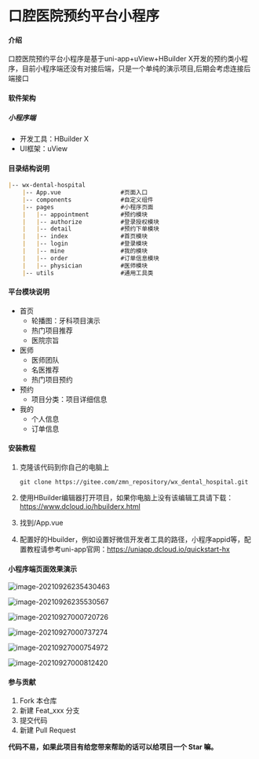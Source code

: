 # 口腔医院预约平台小程序

#### 介绍
口腔医院预约平台小程序是基于uni-app+uView+HBuilder X开发的预约类小程序，目前小程序端还没有对接后端，只是一个单纯的演示项目,后期会考虑连接后端接口

#### 软件架构
##### 小程序端

- 开发工具：HBuilder X
- UI框架：uView

#### 目录结构说明

``` markdown
|-- wx-dental-hospital
    |-- App.vue					#页面入口
	|-- components				#自定义组件
    |-- pages					#小程序页面	
    |   |-- appointment			#预约模块
    |   |-- authorize			#登录授权模块
    |   |-- detail				#预约下单模块
    |   |-- index				#首页模块
    |   |-- login				#登录模块
    |   |-- mine				#我的模块
    |   |-- order				#订单信息模块
    |   |-- physician			#医师模块
    |-- utils					#通用工具类
```

#### 平台模块说明

- 首页
  - 轮播图：牙科项目演示
  - 热门项目推荐
  - 医院宗旨
- 医师
  - 医师团队
  - 名医推荐
  - 热门项目预约
- 预约
  - 项目分类：项目详细信息
- 我的
  - 个人信息
  - 订单信息


#### 安装教程

1. 克隆该代码到你自己的电脑上

   ``` 
   git clone https://gitee.com/zmn_repository/wx_dental_hospital.git
   ```

2.  使用HBuilder编辑器打开项目，如果你电脑上没有该编辑工具请下载：https://www.dcloud.io/hbuilderx.html

3.  找到/App.vue

4.  配置好的Hbuilder，例如设置好微信开发者工具的路径，小程序appid等，配置教程请参考uni-app官网：https://uniapp.dcloud.io/quickstart-hx

#### 小程序端页面效果演示

<img src="C:\Users\86914\AppData\Roaming\Typora\typora-user-images\image-20210926235430463.png" alt="image-20210926235430463"  />

![image-20210926235530567](C:\Users\86914\AppData\Roaming\Typora\typora-user-images\image-20210926235530567.png)

![image-20210927000720726](C:\Users\86914\AppData\Roaming\Typora\typora-user-images\image-20210927000720726.png)

![image-20210927000737274](C:\Users\86914\AppData\Roaming\Typora\typora-user-images\image-20210927000737274.png)

![image-20210927000754972](C:\Users\86914\AppData\Roaming\Typora\typora-user-images\image-20210927000754972.png)

![image-20210927000812420](C:\Users\86914\AppData\Roaming\Typora\typora-user-images\image-20210927000812420.png)



#### 参与贡献

1.  Fork 本仓库
2.  新建 Feat_xxx 分支
3.  提交代码
4.  新建 Pull Request

**代码不易，如果此项目有给您带来帮助的话可以给项目一个 Star 嘛。**

